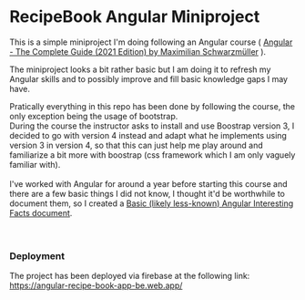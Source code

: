 # RecipeBook Angular Miniproject

This is a simple miniproject I'm doing following an Angular course ( [Angular - The Complete Guide (2021 Edition) by Maximilian Schwarzmüller](https://www.udemy.com/course/the-complete-guide-to-angular-2/) ).

The miniproject looks a bit rather basic but I am doing it to refresh my Angular skills and to possibly improve and fill basic knowledge gaps I may have.

Pratically everything in this repo has been done by following the course, the only exception being the usage of bootstrap.
\
During the course the instructor asks to install and use Boostrap version 3, I decided to go with version 4 instead and adapt what he implements using version 3 in version 4, so that this can just help me play around and familiarize a bit more with boostrap (css framework which I am only vaguely familiar with).
\
\
I've worked with Angular for around a year before starting this course and there are a few basic things I did not know, I thought it'd be worthwhile to document them, so I created a [Basic (likely less-known) Angular Interesting Facts document](./extra/basic_facts.md).
\
\
\
&NewLine;

### Deployment

The project has been deployed via firebase at the following link:\
https://angular-recipe-book-app-be.web.app/
